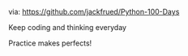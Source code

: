 
<Python Basics Review>

via: https://github.com/jackfrued/Python-100-Days



Keep coding and thinking everyday

Practice makes perfects!
